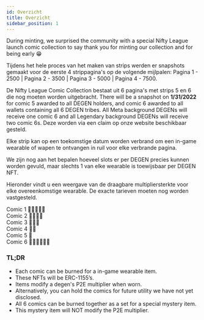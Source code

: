 ```yaml
---
id: Overzicht
title: Overzicht
sidebar_position: 1
---
```


During minting, we surprised the community with a special Nifty League launch comic collection to say thank you for minting our collection and for being early 😁

Tijdens het hele proces van het maken van strips werden er snapshots gemaakt voor de eerste 4 strippagina's op de volgende mijlpalen: Pagina 1 - 2500 | Pagina 2 - 3500 | Pagina 3 - 5000 | Pagina 4 - 7500.

De Nifty League Comic Collection bestaat uit 6 pagina's met strips 5 en 6 die nog moeten worden uitgebracht. There will be a snapshot on **1/31/2022** for comic 5 awarded to all DEGEN holders, and comic 6 awarded to all wallets containing all 6 DEGEN tribes. All Meta background DEGENs will receive one comic 6 and all Legendary background DEGENs will receive two comic 6s. Deze worden via een claim op onze website beschikbaar gesteld.

Elke strip kan op een toekomstige datum worden verbrand om een in-game wearable of wapen te ontvangen in ruil voor elke verbrande pagina.

We zijn nog aan het bepalen hoeveel slots er per DEGEN precies kunnen worden gevuld, maar slechts 1 van elke wearable is toewijsbaar per DEGEN NFT.

Hieronder vindt u een weergave van de draagbare multipliersterkte voor elke overeenkomstige wearable. De exacte tarieven moeten nog worden vastgesteld.

Comic 1 💪💪💪💪💪  
Comic 2 💪💪💪💪  
Comic 3 💪💪💪  
Comic 4 💪💪  
Comic 5 💪  
Comic 6 💪💪💪💪💪💪

### TL;DR

- Each comic can be burned for a in-game wearable item.
- These NFTs will be ERC-1155’s.
- Items modify a degen's P2E multiplier when worn.
- Alternatively, you can hold the comics for future utility we have not yet disclosed.
- All 6 comics can be burned together as a set for a special mystery item.
- This mystery item will NOT modify the P2E multiplier.
